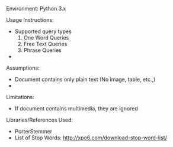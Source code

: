 Environment: Python 3.x

Usage Instructions:
- Supported query types
  1) One Word Queries
  2) Free Text Queries
  3) Phrase Queries
- 

Assumptions:
- Document contains only plain text (No image, table, etc.,)
- 

Limitations:
- If document contains multimedia, they are ignored

Libraries/References Used:
- PorterStemmer
- List of Stop Words: http://xpo6.com/download-stop-word-list/